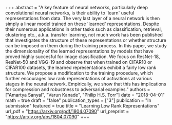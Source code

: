 +++
abstract = "A key feature of neural networks, particularly deep convolutional neural networks, is their ability to 'learn' useful representations from data. The very last layer of a neural network is then simply a linear model trained on these 'learned' representations. Despite their numerous applications in other tasks such as classification, retrieval, clustering etc., a.k.a. transfer learning, not much work has been published that investigates the structure of these representations or whether structure can be imposed on them during the training process. In this paper, we study the dimensionality of the learned representations by models that have proved highly succesful for image classification. We focus on ResNet-18, ResNet-50 and VGG-19 and observe that when trained on CIFAR10 or CIFAR100 datasets, the learned representations exhibit a fairly low rank structure. We propose a modification to the training procedure, which further encourages low rank representations of activations at various stages in the neural network. Empirically, we show that this has implications for compression and robustness to adversarial examples."
authors = ["Amartya Sanyal", "Varun Kanade", "Philip H.S. Torr"]
date = "2018-04-01"
math = true
draft = "false"
publication_types = ["3"]
publication = "In submission"
featured = true
title = "Learning Low Rank Representations"
url_pdf = "https://arxiv.org/pdf/1804.07090"
url_preprint = "https://arxiv.org/abs/1804.07090"
+++